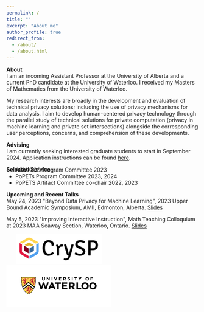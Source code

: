 ```yaml
---
permalink: /
title: ""
excerpt: "About me"
author_profile: true
redirect_from: 
  - /about/
  - /about.html
---
```


<b>About</b><br/>
I am an incoming Assistant Professor at the University of Alberta and a current PhD candidate at the University of Waterloo. I received my Masters of Mathematics from the University of Waterloo.

My research interests are broadly in the development and evaluation of technical privacy solutions; including the use of privacy mechanisms for data analysis. I aim to develop human-centered privacy technology through the parallel study of technical solutions for private computation (privacy in machine learning and private set intersections) alongside the corresponding user perceptions, concerns, and comprehension of these developments. 


<b>Advising</b><br/>
I am currently seeking interested graduate students to start in September 2024. Application instructions can be found [here](https://www.ualberta.ca/computing-science/graduate-studies/programs-and-admissions/applications-and-admissions/index.html). 


<!-- 
 <p align="right">
<img src="/files/research_overview_web.png" alt="Research Overview" width="400"> 
 </p> -->


<!-- I am advised by [Florian Kerschbaum](https://cs.uwaterloo.ca/~fkerschb/) and I am a member of the  [Cryptography, Security, and Privacy (CrySP)](https://crysp.uwaterloo.ca/) lab. -->
<!--  My masters thesis was on combinatorial cryptography, advised by [Doug Stinson](https://cs.uwaterloo.ca/~dstinson/). -->



<b>Selected Service</b>
<ul style="margin-top:-30px;">
  <li> ACM CCS Program Committee 2023</li>
  <li> PoPETs Program Committee 2023, 2024</li>
  <li> PoPETS Artifact Committee co-chair 2022, 2023</li>
</ul>

<!-- 
Reminder you can use the PoPETs nomination form [here](https://docs.google.com/forms/d/e/1FAIpQLScxkw61ltTcpAwkVN5TSNRID-01-MNVyuW1b4FwP0rVufNdZQ/viewform) to nominate yourself or someone else as a PETs Artifact committee member, PC member, or external reviewer.  -->


<b>Upcoming and Recent Talks</b><br/>
May 24, 2023 "Beyond Data Privacy for Machine Learning", 2023 Upper Bound Academic Symposium, AMII, Edmonton, Alberta. [Slides](https://bkacsmar.github.io/files/Amii_privacyML_2023.pdf)

May 5, 2023 "Improving Interactive Instruction", Math Teaching Colloquium at 2023 MAA Seaway Section, Waterloo, Ontario. [Slides](https://bkacsmar.github.io/files/Math_ed_colloqium_2023.pdf) 



<img src="/files/crysp-logo-word-clearbg-blackfg.png" alt="CrySP Logo" width="225" hspace="25"> 
 
<img src="/files/UniversityOfWaterloo_logo_horiz_rgb.png" alt="Waterloo Logo" width="275">
 

